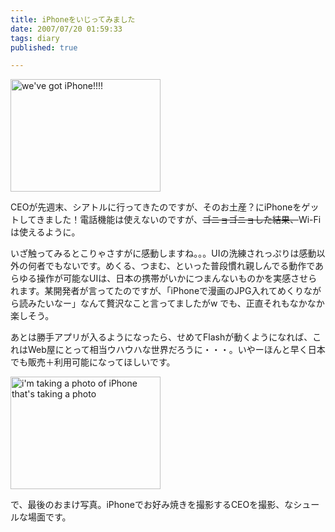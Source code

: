 ```yaml
---
title: iPhoneをいじってみました
date: 2007/07/20 01:59:33
tags: diary
published: true

---
```


<p><a href="http://www.flickr.com/photos/katsuma/852148715/" title="Photo Sharing"><img src="http://farm2.static.flickr.com/1419/852148715_3c02b984bc_m.jpg" width="240" height="180" alt="we've got iPhone!!!!" /></a></p>

<p>CEOが先週末、シアトルに行ってきたのですが、そのお土産？にiPhoneをゲットしてきました！電話機能は使えないのですが、<del>ゴニョゴニョした結果、</del>Wi-Fiは使えるように。</p>

<p>いざ触ってみるとこりゃさすがに感動しますね。。。UIの洗練されっぷりは感動以外の何者でもないです。めくる、つまむ、といった普段慣れ親しんでる動作であらゆる操作が可能なUIは、日本の携帯がいかにつまんないものかを実感させられます。某開発者が言ってたのですが、「iPhoneで漫画のJPG入れてめくりながら読みたいなー」なんて贅沢なこと言ってましたがw でも、正直それもなかなか楽しそう。</p>

<p>あとは勝手アプリが入るようになったら、せめてFlashが動くようになれば、これはWeb屋にとって相当ウハウハな世界だろうに・・・。いやーほんと早く日本でも販売＋利用可能になってほしいです。</p>

<p><a href="http://www.flickr.com/photos/katsuma/853010386/" title="Photo Sharing"><img src="http://farm2.static.flickr.com/1361/853010386_00ea2d50f9_m.jpg" width="240" height="180" alt="i'm taking a photo of iPhone that's taking a photo" /></a></p>

<p>で、最後のおまけ写真。iPhoneでお好み焼きを撮影するCEOを撮影、なシュールな場面です。</p>


